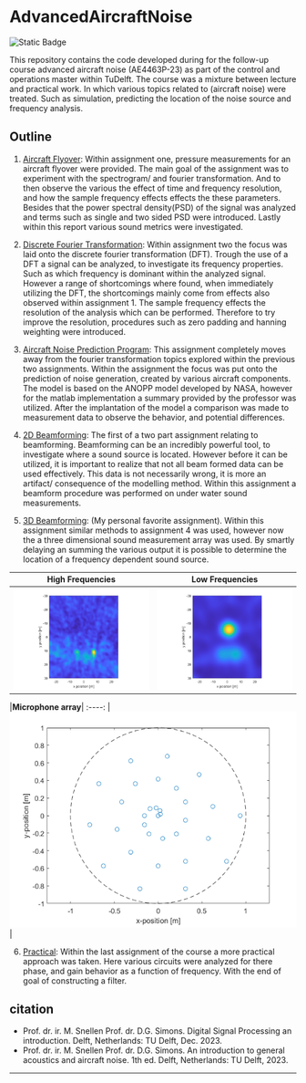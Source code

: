 # AdvancedAircraftNoise

![Static Badge](https://img.shields.io/badge/Matlab-R2023b-blue)

This repository contains the code developed during for the follow-up course advanced aircraft noise (AE4463P-23) as part of the control and operations master within TuDelft. The course was a mixture between lecture and practical work. In which various topics related to (aircraft noise) were treated. Such as simulation, predicting the location of the noise source and frequency analysis. 

## Outline

1. [Aircraft Flyover](https://github.com/JoshuaBog09/AdvancedAircraftNoise/blob/main/assignment1/Advanced_Aircraft_Noise_Assignment_1.pdf): Within assignment one, pressure measurements for an aircraft flyover were provided. The main goal of the assignment was to experiment with the spectrogram/ and fourier transformation. And to then observe the various the effect of time and frequency resolution, and how the sample frequency effects effects the these parameters. Besides that the power spectral density(PSD) of the signal was analyzed and terms such as single and two sided PSD were introduced. Lastly within this report various sound metrics were investigated.

2. [Discrete Fourier Transformation](https://github.com/JoshuaBog09/AdvancedAircraftNoise/blob/main/assignment2/Advanced_Aircraft_Noise_Assignment_2.pdf): Within assignment two the focus was laid onto the discrete fourier transformation (DFT). Trough the use of a DFT a signal can be analyzed, to investigate its frequency properties. Such as which frequency is dominant within the analyzed signal. However a range of shortcomings where found, when immediately utilizing the DFT, the shortcomings mainly come from effects also observed within assignment 1. The sample frequency effects the resolution of the analysis which can be performed. Therefore to try improve the resolution, procedures such as zero padding and hanning weighting were introduced.

3. [Aircraft Noise Prediction Program](https://github.com/JoshuaBog09/AdvancedAircraftNoise/blob/main/assignment3/Advanced_Aircraft_Noise_Assignment_3.pdf): This assignment completely moves away from the fourier transformation topics explored within the previous two assignments. Within the assignment the focus was put onto the prediction of noise generation, created by various aircraft components. The model is based on the ANOPP model developed by NASA, however for the matlab implementation a summary provided by the professor was utilized. After the implantation of the model a comparison was made to measurement data to observe the behavior, and potential differences.

4. [2D Beamforming](https://github.com/JoshuaBog09/AdvancedAircraftNoise/blob/main/assignment4/Advanced_Aircraft_Noise_Assignment_4.pdf): The first of a two part assignment relating to beamforming. Beamforming can be an incredibly powerful tool, to investigate where a sound source is located. However before it can be utilized, it is important to realize that not all beam formed data can be used effectively. This data is not necessarily wrong, it is more an artifact/ consequence of the modelling method. Within this assignment a beamform procedure was performed on under water sound measurements.

5. [3D Beamforming](https://github.com/JoshuaBog09/AdvancedAircraftNoise/blob/main/assignment5/Advanced_Aircraft_Noise_Assignment_5.pdf): (My personal favorite assignment). Within this assignment similar methods to assignment 4 was used, however now the a three dimensional sound measurement array was used. By smartly delaying an summing the various output it is possible to determine the location of a frequency dependent sound source.

|**High Frequencies** | **Low Frequencies** |
:-----:|:-----:
![High Frequencies](./assignment5/Figures/HighFreq.png) | ![Low frequencies](./assignment5/Figures/LowFreq.png) 

|**Microphone array**|
:----:
|![Microphone Array](./assignment5/Figures/MicrophoneArray.png)|

6. [Practical](https://github.com/JoshuaBog09/AdvancedAircraftNoise/blob/main/assignment6/Advanced_Aircraft_Noise_Assignment_6.pdf): Within the last assignment of the course a more practical approach was taken. Here various circuits were analyzed for there phase, and gain behavior as a function of frequency. With the end of goal of constructing a filter.

## citation
- Prof. dr. ir. M. Snellen Prof. dr. D.G. Simons. Digital Signal Processing an introduction. Delft, Netherlands:
TU Delft, Dec. 2023.
- Prof. dr. ir. M. Snellen Prof. dr. D.G. Simons. An introduction to general acoustics and aircraft noise. 1th
ed. Delft, Netherlands: TU Delft, 2023.
___